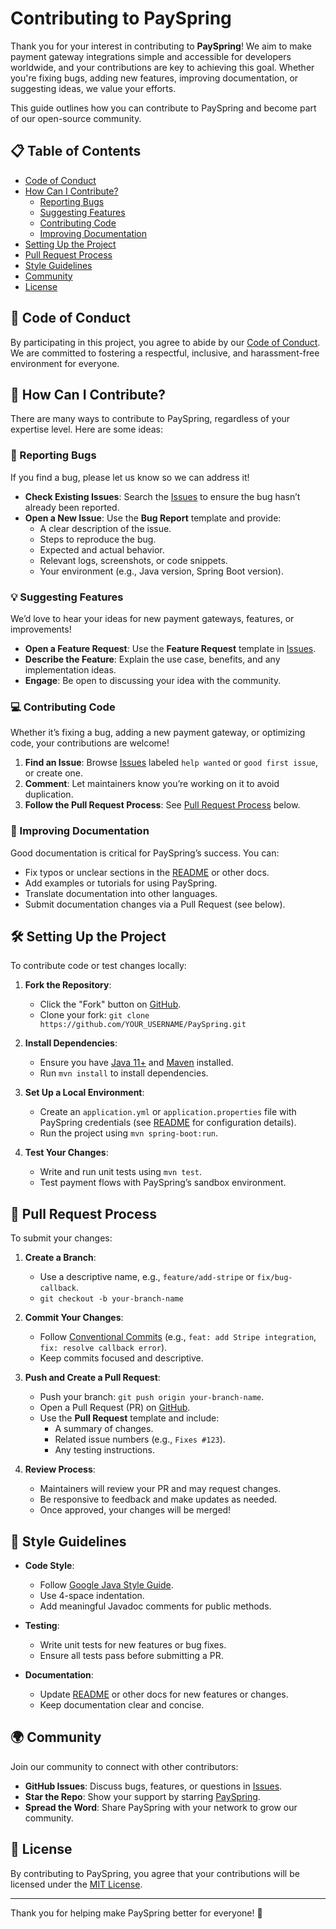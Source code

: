 # Contributing to PaySpring

Thank you for your interest in contributing to **PaySpring**! We aim to make payment gateway integrations simple and accessible for developers worldwide, and your contributions are key to achieving this goal. Whether you're fixing bugs, adding new features, improving documentation, or suggesting ideas, we value your efforts.

This guide outlines how you can contribute to PaySpring and become part of our open-source community.

## 📋 Table of Contents

- [Code of Conduct](#code-of-conduct)
- [How Can I Contribute?](#how-can-i-contribute)
    - [Reporting Bugs](#reporting-bugs)
    - [Suggesting Features](#suggesting-features)
    - [Contributing Code](#contributing-code)
    - [Improving Documentation](#improving-documentation)
- [Setting Up the Project](#setting-up-the-project)
- [Pull Request Process](#pull-request-process)
- [Style Guidelines](#style-guidelines)
- [Community](#community)
- [License](#license)

## 🤝 Code of Conduct

By participating in this project, you agree to abide by our [Code of Conduct](CODE_OF_CONDUCT.md). We are committed to fostering a respectful, inclusive, and harassment-free environment for everyone.

## 🚀 How Can I Contribute?

There are many ways to contribute to PaySpring, regardless of your expertise level. Here are some ideas:

### 🐛 Reporting Bugs

If you find a bug, please let us know so we can address it!

- **Check Existing Issues**: Search the [Issues](https://github.com/doquanghop/PaySpring/issues) to ensure the bug hasn’t already been reported.
- **Open a New Issue**: Use the **Bug Report** template and provide:
    - A clear description of the issue.
    - Steps to reproduce the bug.
    - Expected and actual behavior.
    - Relevant logs, screenshots, or code snippets.
    - Your environment (e.g., Java version, Spring Boot version).

### 💡 Suggesting Features

We’d love to hear your ideas for new payment gateways, features, or improvements!

- **Open a Feature Request**: Use the **Feature Request** template in [Issues](https://github.com/doquanghop/PaySpring/issues).
- **Describe the Feature**: Explain the use case, benefits, and any implementation ideas.
- **Engage**: Be open to discussing your idea with the community.

### 💻 Contributing Code

Whether it’s fixing a bug, adding a new payment gateway, or optimizing code, your contributions are welcome!

1. **Find an Issue**: Browse [Issues](https://github.com/doquanghop/PaySpring/issues) labeled `help wanted` or `good first issue`, or create one.
2. **Comment**: Let maintainers know you’re working on it to avoid duplication.
3. **Follow the Pull Request Process**: See [Pull Request Process](#pull-request-process) below.

### 📝 Improving Documentation

Good documentation is critical for PaySpring’s success. You can:

- Fix typos or unclear sections in the [README](README.md) or other docs.
- Add examples or tutorials for using PaySpring.
- Translate documentation into other languages.
- Submit documentation changes via a Pull Request (see below).

## 🛠️ Setting Up the Project

To contribute code or test changes locally:

1. **Fork the Repository**:
    - Click the "Fork" button on [GitHub](https://github.com/doquanghop/PaySpring).
    - Clone your fork: `git clone https://github.com/YOUR_USERNAME/PaySpring.git`

2. **Install Dependencies**:
    - Ensure you have [Java 11+](https://adoptium.net/) and [Maven](https://maven.apache.org/) installed.
    - Run `mvn install` to install dependencies.

3. **Set Up a Local Environment**:
    - Create an `application.yml` or `application.properties` file with PaySpring credentials (see [README](README.md) for configuration details).
    - Run the project using `mvn spring-boot:run`.

4. **Test Your Changes**:
    - Write and run unit tests using `mvn test`.
    - Test payment flows with PaySpring’s sandbox environment.

## 🔄 Pull Request Process

To submit your changes:

1. **Create a Branch**:
    - Use a descriptive name, e.g., `feature/add-stripe` or `fix/bug-callback`.
    - `git checkout -b your-branch-name`

2. **Commit Your Changes**:
    - Follow [Conventional Commits](https://www.conventionalcommits.org/) (e.g., `feat: add Stripe integration`, `fix: resolve callback error`).
    - Keep commits focused and descriptive.

3. **Push and Create a Pull Request**:
    - Push your branch: `git push origin your-branch-name`.
    - Open a Pull Request (PR) on [GitHub](https://github.com/doquanghop/PaySpring/pulls).
    - Use the **Pull Request** template and include:
        - A summary of changes.
        - Related issue numbers (e.g., `Fixes #123`).
        - Any testing instructions.

4. **Review Process**:
    - Maintainers will review your PR and may request changes.
    - Be responsive to feedback and make updates as needed.
    - Once approved, your changes will be merged!

## 🎨 Style Guidelines

- **Code Style**:
    - Follow [Google Java Style Guide](https://google.github.io/styleguide/javaguide.html).
    - Use 4-space indentation.
    - Add meaningful Javadoc comments for public methods.

- **Testing**:
    - Write unit tests for new features or bug fixes.
    - Ensure all tests pass before submitting a PR.

- **Documentation**:
    - Update [README](README.md) or other docs for new features or changes.
    - Keep documentation clear and concise.

## 🌍 Community

Join our community to connect with other contributors:

- **GitHub Issues**: Discuss bugs, features, or questions in [Issues](https://github.com/doquanghop/PaySpring/issues).
- **Star the Repo**: Show your support by starring [PaySpring](https://github.com/doquanghop/PaySpring).
- **Spread the Word**: Share PaySpring with your network to grow our community.

## 📜 License

By contributing to PaySpring, you agree that your contributions will be licensed under the [MIT License](LICENSE).

---

Thank you for helping make PaySpring better for everyone! 🚀